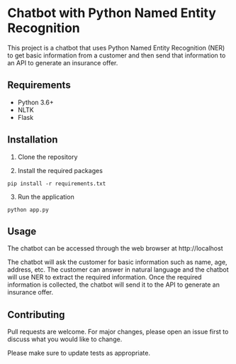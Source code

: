 # Chatbot with Python Named Entity Recognition

This project is a chatbot that uses Python Named Entity Recognition (NER) to get basic information from a customer and then send that information to an API to generate an insurance offer.

## Requirements

* Python 3.6+
* NLTK
* Flask

## Installation

1. Clone the repository

2. Install the required packages

```
pip install -r requirements.txt
```

3. Run the application

```
python app.py
```

## Usage

The chatbot can be accessed through the web browser at http://localhost

The chatbot will ask the customer for basic information such as name, age, address, etc. The customer can answer in natural language and the chatbot will use NER to extract the required information. Once the required information is collected, the chatbot will send it to the API to generate an insurance offer.

## Contributing

Pull requests are welcome. For major changes, please open an issue first to discuss what you would like to change.

Please make sure to update tests as appropriate.
